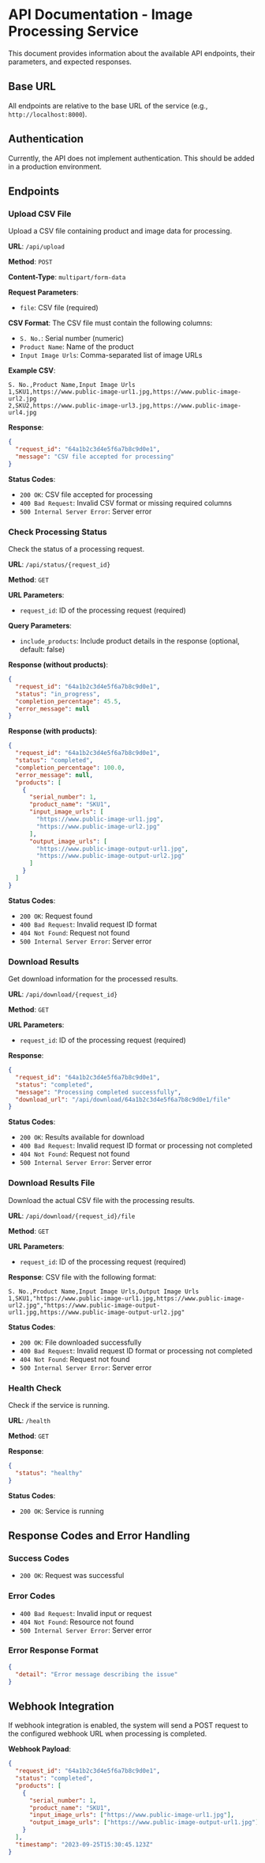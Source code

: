 # API Documentation - Image Processing Service

This document provides information about the available API endpoints, their parameters, and expected responses.

## Base URL

All endpoints are relative to the base URL of the service (e.g., `http://localhost:8000`).

## Authentication

Currently, the API does not implement authentication. This should be added in a production environment.

## Endpoints

### Upload CSV File

Upload a CSV file containing product and image data for processing.

**URL**: `/api/upload`

**Method**: `POST`

**Content-Type**: `multipart/form-data`

**Request Parameters**:
- `file`: CSV file (required)

**CSV Format**:
The CSV file must contain the following columns:
- `S. No.`: Serial number (numeric)
- `Product Name`: Name of the product
- `Input Image Urls`: Comma-separated list of image URLs

**Example CSV**:
```
S. No.,Product Name,Input Image Urls
1,SKU1,https://www.public-image-url1.jpg,https://www.public-image-url2.jpg
2,SKU2,https://www.public-image-url3.jpg,https://www.public-image-url4.jpg
```

**Response**:
```json
{
  "request_id": "64a1b2c3d4e5f6a7b8c9d0e1",
  "message": "CSV file accepted for processing"
}
```

**Status Codes**:
- `200 OK`: CSV file accepted for processing
- `400 Bad Request`: Invalid CSV format or missing required columns
- `500 Internal Server Error`: Server error

### Check Processing Status

Check the status of a processing request.

**URL**: `/api/status/{request_id}`

**Method**: `GET`

**URL Parameters**:
- `request_id`: ID of the processing request (required)

**Query Parameters**:
- `include_products`: Include product details in the response (optional, default: false)

**Response (without products)**:
```json
{
  "request_id": "64a1b2c3d4e5f6a7b8c9d0e1",
  "status": "in_progress",
  "completion_percentage": 45.5,
  "error_message": null
}
```

**Response (with products)**:
```json
{
  "request_id": "64a1b2c3d4e5f6a7b8c9d0e1",
  "status": "completed",
  "completion_percentage": 100.0,
  "error_message": null,
  "products": [
    {
      "serial_number": 1,
      "product_name": "SKU1",
      "input_image_urls": [
        "https://www.public-image-url1.jpg",
        "https://www.public-image-url2.jpg"
      ],
      "output_image_urls": [
        "https://www.public-image-output-url1.jpg",
        "https://www.public-image-output-url2.jpg"
      ]
    }
  ]
}
```

**Status Codes**:
- `200 OK`: Request found
- `400 Bad Request`: Invalid request ID format
- `404 Not Found`: Request not found
- `500 Internal Server Error`: Server error

### Download Results

Get download information for the processed results.

**URL**: `/api/download/{request_id}`

**Method**: `GET`

**URL Parameters**:
- `request_id`: ID of the processing request (required)

**Response**:
```json
{
  "request_id": "64a1b2c3d4e5f6a7b8c9d0e1",
  "status": "completed",
  "message": "Processing completed successfully",
  "download_url": "/api/download/64a1b2c3d4e5f6a7b8c9d0e1/file"
}
```

**Status Codes**:
- `200 OK`: Results available for download
- `400 Bad Request`: Invalid request ID format or processing not completed
- `404 Not Found`: Request not found
- `500 Internal Server Error`: Server error

### Download Results File

Download the actual CSV file with the processing results.

**URL**: `/api/download/{request_id}/file`

**Method**: `GET`

**URL Parameters**:
- `request_id`: ID of the processing request (required)

**Response**:
CSV file with the following format:
```
S. No.,Product Name,Input Image Urls,Output Image Urls
1,SKU1,"https://www.public-image-url1.jpg,https://www.public-image-url2.jpg","https://www.public-image-output-url1.jpg,https://www.public-image-output-url2.jpg"
```

**Status Codes**:
- `200 OK`: File downloaded successfully
- `400 Bad Request`: Invalid request ID format or processing not completed
- `404 Not Found`: Request not found
- `500 Internal Server Error`: Server error

### Health Check

Check if the service is running.

**URL**: `/health`

**Method**: `GET`

**Response**:
```json
{
  "status": "healthy"
}
```

**Status Codes**:
- `200 OK`: Service is running

## Response Codes and Error Handling

### Success Codes
- `200 OK`: Request was successful

### Error Codes
- `400 Bad Request`: Invalid input or request
- `404 Not Found`: Resource not found
- `500 Internal Server Error`: Server error

### Error Response Format
```json
{
  "detail": "Error message describing the issue"
}
```

## Webhook Integration

If webhook integration is enabled, the system will send a POST request to the configured webhook URL when processing is completed.

**Webhook Payload**:
```json
{
  "request_id": "64a1b2c3d4e5f6a7b8c9d0e1",
  "status": "completed",
  "products": [
    {
      "serial_number": 1,
      "product_name": "SKU1",
      "input_image_urls": ["https://www.public-image-url1.jpg"],
      "output_image_urls": ["https://www.public-image-output-url1.jpg"]
    }
  ],
  "timestamp": "2023-09-25T15:30:45.123Z"
}
```
